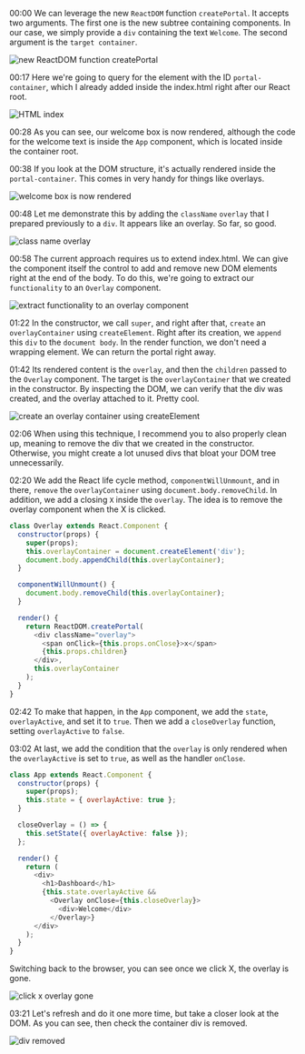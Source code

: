 00:00 We can leverage the new `ReactDOM` function `createPortal`. It accepts two arguments. The first one is the new subtree containing components. In our case, we simply provide a `div` containing the text `Welcome`. The second argument is the `target container`.

![new ReactDOM function createPortal](../images/react-render-elements-outside-the-current-react-tree-using-portals-in-react-16-new-ReactDOM-function-createPortal.png)

00:17 Here we're going to query for the element with the ID `portal-container`, which I already added inside the index.html right after our React root. 

![HTML index](../images/react-render-elements-outside-the-current-react-tree-using-portals-in-react-16-HTML-index.png)

00:28 As you can see, our welcome box is now rendered, although the code for the welcome text is inside the `App` component, which is located inside the container root.

00:38 If you look at the DOM structure, it's actually rendered inside the `portal-container`. This comes in very handy for things like overlays. 

![welcome box is now rendered](../images/react-render-elements-outside-the-current-react-tree-using-portals-in-react-16-welcome-box-is-now-rendered.png)

00:48 Let me demonstrate this by adding the `className` `overlay` that I prepared previously to a `div`. It appears like an overlay. So far, so good.

![class name overlay](../images/react-render-elements-outside-the-current-react-tree-using-portals-in-react-16-class-name-overlay.png)

00:58 The current approach requires us to extend index.html. We can give the component itself the control to add and remove new DOM elements right at the end of the body. To do this, we're going to extract our `functionality` to an `Overlay` component.

![extract functionality to an overlay component](../images/react-render-elements-outside-the-current-react-tree-using-portals-in-react-16-extract-functionality-to-an-overlay-component.png)

01:22 In the constructor, we call `super`, and right after that, `create` an `overlayContainer` using `createElement`. Right after its creation, we `append` this `div` to the `document body`. In the render function, we don't need a wrapping element. We can return the portal right away.

01:42 Its rendered content is the `overlay`, and then the `children` passed to the `Overlay` component. The target is the `overlayContainer` that we created in the constructor. By inspecting the DOM, we can verify that the div was created, and the overlay attached to it. Pretty cool.

![create an overlay container using createElement](../images/react-render-elements-outside-the-current-react-tree-using-portals-in-react-16-create-an-overlay-container-using-createElement.png)

02:06 When using this technique, I recommend you to also properly clean up, meaning to remove the div that we created in the constructor. Otherwise, you might create a lot unused divs that bloat your DOM tree unnecessarily.

02:20 We add the React life cycle method, `componentWillUnmount`, and in there, `remove` the `overlayContainer` using `document.body.removeChild`. In addition, we add a closing `X` inside the `overlay`. The idea is to remove the overlay component when the X is clicked.

```javascript
class Overlay extends React.Component {
  constructor(props) {
    super(props);
    this.overlayContainer = document.createElement('div');
    document.body.appendChild(this.overlayContainer);
  }

  componentWillUnmount() {
    document.body.removeChild(this.overlayContainer);
  }

  render() {
    return ReactDOM.createPortal(
      <div className="overlay">
        <span onClick={this.props.onClose}>x</span>
        {this.props.children}
      </div>,
      this.overlayContainer
    );
  }
}
```

02:42 To make that happen, in the `App` component, we add the `state`, `overlayActive`, and set it to `true`. Then we add a `closeOverlay` function, setting `overlayActive` to `false`.

03:02 At last, we add the condition that the `overlay` is only rendered when the `overlayActive` is set to `true`, as well as the handler `onClose`. 

```javascript
class App extends React.Component {
  constructor(props) {
    super(props);
    this.state = { overlayActive: true };
  }

  closeOverlay = () => {
    this.setState({ overlayActive: false });
  };

  render() {
    return (
      <div>
        <h1>Dashboard</h1>
        {this.state.overlayActive &&
          <Overlay onClose={this.closeOverlay}>
            <div>Welcome</div>
          </Overlay>}
      </div>
    );
  }
}
```

Switching back to the browser, you can see once we click X, the overlay is gone.

![click x overlay gone](../images/react-render-elements-outside-the-current-react-tree-using-portals-in-react-16-click-x-overlay-gone.png)

03:21 Let's refresh and do it one more time, but take a closer look at the DOM. As you can see, then check the container div is removed.
 
![div removed](../images/react-render-elements-outside-the-current-react-tree-using-portals-in-react-16-div-removed.png)